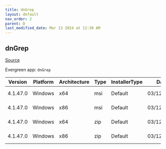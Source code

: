 ```yaml
---
title: dnGrep
layout: default
nav_order: 2
parent: D
last_modified_date: Mar 13 2024 at 12:30 AM
---
```


## dnGrep

[Source](https://dngrep.github.io/)

Evergreen app: `dnGrep`

| Version  | Platform | Architecture | Type | InstallerType | Date       | Size     | URI                                                                                                                                                                          |
| -------- | -------- | ------------ | ---- | ------------- | ---------- | -------- | ---------------------------------------------------------------------------------------------------------------------------------------------------------------------------- |
| 4.1.47.0 | Windows  | x64          | msi  | Default       | 03/12/2024 | 73809920 | [https://github.com/dnGrep/dnGrep/releases/download/v4.1.47.0/dnGREP.4.1.47.x64.msi](https://github.com/dnGrep/dnGrep/releases/download/v4.1.47.0/dnGREP.4.1.47.x64.msi)     |
| 4.1.47.0 | Windows  | x86          | msi  | Default       | 03/12/2024 | 68034560 | [https://github.com/dnGrep/dnGrep/releases/download/v4.1.47.0/dnGREP.4.1.47.x86.msi](https://github.com/dnGrep/dnGrep/releases/download/v4.1.47.0/dnGREP.4.1.47.x86.msi)     |
| 4.1.47.0 | Windows  | x64          | zip  | Default       | 03/12/2024 | 72153369 | [https://github.com/dnGrep/dnGrep/releases/download/v4.1.47.0/dnGrep.4.1.47.0.x64.zip](https://github.com/dnGrep/dnGrep/releases/download/v4.1.47.0/dnGrep.4.1.47.0.x64.zip) |
| 4.1.47.0 | Windows  | x86          | zip  | Default       | 03/12/2024 | 66336158 | [https://github.com/dnGrep/dnGrep/releases/download/v4.1.47.0/dnGrep.4.1.47.0.x86.zip](https://github.com/dnGrep/dnGrep/releases/download/v4.1.47.0/dnGrep.4.1.47.0.x86.zip) |
